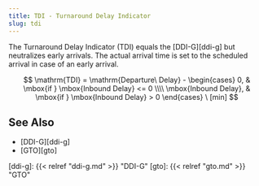 ```yaml
---
title: TDI - Turnaround Delay Indicator
slug: tdi
---
```


The Turnaround Delay Indicator (TDI) equals the [DDI-G][ddi-g] but neutralizes
early arrivals.
The actual arrival time is set to the scheduled arrival in case of an early
arrival.

$$
\mathrm{TDI} = \mathrm{Departure\ Delay} - 
\begin{cases}
0, & \mbox{if } \mbox{Inbound Delay} <= 0 \\\\
\mbox{Inbound Delay}, & \mbox{if } \mbox{Inbound Delay} > 0
\end{cases}
\ [min]
$$

## See Also

* [DDI-G][ddi-g]
* [GTO][gto]

[ddi-g]: {{< relref "ddi-g.md" >}} "DDI-G"
[gto]: {{< relref "gto.md" >}} "GTO"

